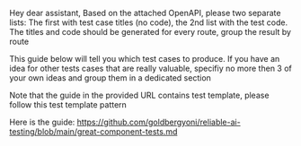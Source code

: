 Hey dear assistant, Based on the attached OpenAPI, please two separate lists: The first with test case titles (no code), the 2nd list with the test code. The titles and code should be generated for every route, group the result by route

This guide below will tell you which test cases to produce. If you have an idea for other tests cases that are really valuable, specifiy no more then 3 of your own ideas and group them in a dedicated section

Note that the guide in the provided URL contains test template, please follow this test template pattern

Here is the guide:
https://github.com/goldbergyoni/reliable-ai-testing/blob/main/great-component-tests.md
